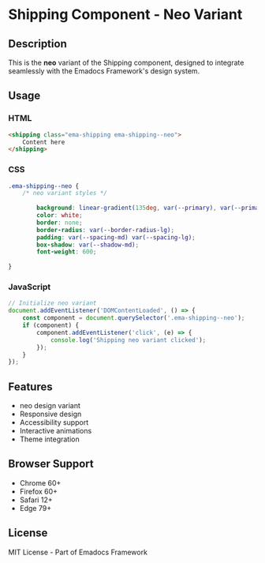 # Shipping Component - Neo Variant

## Description
This is the **neo** variant of the Shipping component, designed to integrate seamlessly with the Emadocs Framework's design system.

## Usage

### HTML
```html
<shipping class="ema-shipping ema-shipping--neo">
    Content here
</shipping>
```

### CSS
```css
.ema-shipping--neo {
    /* neo variant styles */
    
        background: linear-gradient(135deg, var(--primary), var(--primary-dark));
        color: white;
        border: none;
        border-radius: var(--border-radius-lg);
        padding: var(--spacing-md) var(--spacing-lg);
        box-shadow: var(--shadow-md);
        font-weight: 600;
    
}
```

### JavaScript
```javascript
// Initialize neo variant
document.addEventListener('DOMContentLoaded', () => {
    const component = document.querySelector('.ema-shipping--neo');
    if (component) {
        component.addEventListener('click', (e) => {
            console.log('Shipping neo variant clicked');
        });
    }
});
```

## Features
- neo design variant
- Responsive design
- Accessibility support
- Interactive animations
- Theme integration

## Browser Support
- Chrome 60+
- Firefox 60+
- Safari 12+
- Edge 79+

## License
MIT License - Part of Emadocs Framework
